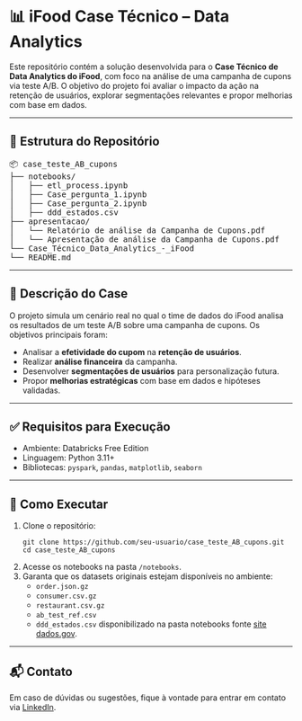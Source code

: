<h1>📊 iFood Case Técnico – Data Analytics</h1>

<p>Este repositório contém a solução desenvolvida para o <strong>Case Técnico de Data Analytics do iFood</strong>, com foco na análise de uma campanha de cupons via teste A/B. O objetivo do projeto foi avaliar o impacto da ação na retenção de usuários, explorar segmentações relevantes e propor melhorias com base em dados.</p>

<hr>

<h2>📁 Estrutura do Repositório</h2>

<pre>
📦 case_teste_AB_cupons
├── notebooks/
│   ├── etl_process.ipynb                                    # Notebook de ingestão e transformação dos dados
│   ├── Case_pergunta_1.ipynb                                # Análise do impacto do teste A/B
│   ├── Case_pergunta_2.ipynb                                # Segmentações e análises por perfil
│   ├── ddd_estados.csv                                      # Base de dados com os DDDs e seus estados
├── apresentacao/
│   └── Relatório de análise da Campanha de Cupons.pdf       # Relatório final com insights e recomendações
│   └── Apresentação de análise da Campanha de Cupons.pdf    # Apresentação final com insights e recomendações
└── Case_Técnico_Data_Analytics_-_iFood                      # Case Técnico com instruções solicitadas 
└── README.md                                                # Este documento
</pre>

<hr>

<h2>🧪 Descrição do Case</h2>

<p>O projeto simula um cenário real no qual o time de dados do iFood analisa os resultados de um teste A/B sobre uma campanha de cupons. Os objetivos principais foram:</p>
<ul>
  <li>Analisar a <strong>efetividade do cupom</strong> na <strong>retenção de usuários</strong>.</li>
  <li>Realizar <strong>análise financeira</strong> da campanha.</li>
  <li>Desenvolver <strong>segmentações de usuários</strong> para personalização futura.</li>
  <li>Propor <strong>melhorias estratégicas</strong> com base em dados e hipóteses validadas.</li>
</ul>

<hr>

<h2>✅ Requisitos para Execução</h2>

<ul>
  <li>Ambiente: Databricks Free Edition</li>
  <li>Linguagem: Python 3.11+</li>
  <li>Bibliotecas: <code>pyspark</code>, <code>pandas</code>, <code>matplotlib</code>, <code>seaborn</code></li>
</ul>

<hr>

<h2>📌 Como Executar</h2>

<ol>
  <li>Clone o repositório:
    <pre><code>git clone https://github.com/seu-usuario/case_teste_AB_cupons.git
cd case_teste_AB_cupons</code></pre>
  </li>
  <li>Acesse os notebooks na pasta <code>/notebooks</code>.</li>
  <li>Garanta que os datasets originais estejam disponíveis no ambiente:
    <ul>
      <li><code>order.json.gz</code></li>
      <li><code>consumer.csv.gz</code></li>
      <li><code>restaurant.csv.gz</code></li>
      <li><code>ab_test_ref.csv</code></li>
      <li><code>ddd_estados.csv</code> disponibilizado na pasta notebooks fonte <a href="https://dados.gov.br/dados/conjuntos-dados/codigos-nacionais-cn" target="_blank">site dados.gov</a>.</li>
    </ul>
  </li>
</ol>

<hr>

<h2>📬 Contato</h2>
<p>Em caso de dúvidas ou sugestões, fique à vontade para entrar em contato via <a href="https://www.linkedin.com/in/emanoele-graniel-urias/" target="_blank">LinkedIn</a>.</p>
